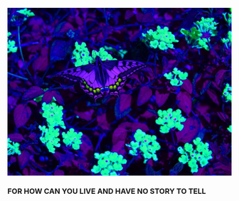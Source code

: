 
![alt text](https://github.com/amancern3/amancern3/blob/main/readmejpg.jpg)

### FOR HOW CAN YOU LIVE AND HAVE NO STORY TO TELL
<!--
**amancern3/amancern3** is a ✨ _special_ ✨ repository because its `README.md` (this file) appears on your GitHub profile.

Here are some ideas to get you started:

- 🔭 I’m currently working on ...
- 🌱 I’m currently learning ...
- 👯 I’m looking to collaborate on ...
- 🤔 I’m looking for help with ...
- 💬 Ask me about ...
- 📫 How to reach me: ...
- 😄 Pronouns: ...
- ⚡ Fun fact: ...
-->
